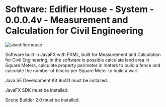 # Software: Edifier House - System - 0.0.0.4v - Measurement and Calculation for Civil Engineering

![sisedifierhouse](https://repository-images.githubusercontent.com/885368610/4617b367-0f88-4515-9be5-0c2b36dbe9d6)

Software built in JavaFX with FXML, built for Measurement and Calculation for Civil Engineering, in the software is possible calculate land area in Square Meters, calculate property perimeter in meters to build a fence and calculate the number of blocks per Square Meter to build a wall.

Java SE Development Kit 8u411 must be installed.

JavaFX SDK must be installed.

Scene Builder 2.0 must be installed.
